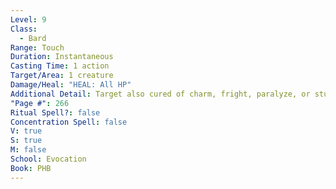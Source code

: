 ```yaml
---
Level: 9
Class:
  - Bard
Range: Touch
Duration: Instantaneous
Casting Time: 1 action
Target/Area: 1 creature
Damage/Heal: "HEAL: All HP"
Additional Detail: Target also cured of charm, fright, paralyze, or stun. Use reaction to stand up.
"Page #": 266
Ritual Spell?: false
Concentration Spell: false
V: true
S: true
M: false
School: Evocation
Book: PHB
---
```


